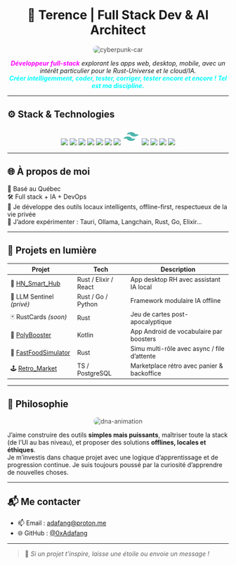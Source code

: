 
<h1 align="center">🧠 Terence | Full Stack Dev & AI Architect</h1>

<p align="center">
  <img src="assets/cardash2.gif" width="300" alt="cyberpunk-car" style="opacity:0.8; border-radius:12px;" />
</p>

<p align="center">
  <i><b style="color:#f0f">Développeur full-stack</b> explorant les apps web, desktop, mobile, avec un intérêt particulier pour le Rust-Universe et le cloud/IA.</i><br>
  <i><b style="color:#0ff">Créer intelligemment, coder, tester, corriger, tester encore et encore ! Tel est ma discipline.</b></i>
</p>

---

## ⚙️ Stack & Technologies

<p align="center">
  <img src="https://cdn.jsdelivr.net/gh/devicons/devicon/icons/typescript/typescript-original.svg" width="40" />
  <img src="https://cdn.jsdelivr.net/gh/devicons/devicon/icons/rust/rust-original.svg" width="40" />
  <img src="https://cdn.jsdelivr.net/gh/devicons/devicon/icons/go/go-original.svg" width="40" />
  <img src="https://cdn.jsdelivr.net/gh/devicons/devicon/icons/python/python-original.svg" width="40" />
  <img src="https://cdn.jsdelivr.net/gh/devicons/devicon/icons/kotlin/kotlin-original.svg" width="40" />
  <img src="https://cdn.jsdelivr.net/gh/devicons/devicon/icons/elixir/elixir-original.svg" width="40" />
  <img src="https://cdn.jsdelivr.net/gh/devicons/devicon/icons/react/react-original.svg" width="40" />
  <img src="https://raw.githubusercontent.com/PKief/vscode-material-icon-theme/main/icons/tailwindcss.svg" width="40" />
  <img src="https://cdn.jsdelivr.net/gh/devicons/devicon/icons/postgresql/postgresql-original.svg" width="40" />
  <img src="https://cdn.jsdelivr.net/gh/devicons/devicon/icons/docker/docker-original.svg" width="40" />
  <img src="https://cdn.jsdelivr.net/gh/devicons/devicon/icons/azure/azure-original.svg" width="40" />
  <img src="https://cdn.jsdelivr.net/gh/devicons/devicon/icons/bash/bash-original.svg" width="40" />
</p>

---

## 🌐 À propos de moi

📍 Basé au Québec  
🛠️ Full stack + IA + DevOps  
🧠 Je développe des outils locaux intelligents, offline-first, respectueux de la vie privée  
🧪 J’adore expérimenter : Tauri, Ollama, Langchain, Rust, Go, Elixir...

---

## 🚀 Projets en lumière

| Projet | Tech | Description |
|--------|------|-------------|
| 🔐 [HN_Smart_Hub](https://github.com/0xAdafang/HN_Smart_Hub) | Rust / Elixir / React | App desktop RH avec assistant IA local |
| 🧠 LLM Sentinel *(privé)* | Rust / Go / Python | Framework modulaire IA offline |
| 🃏 RustCards *(soon)* | Rust | Jeu de cartes post-apocalyptique |
| 📱 [PolyBooster](https://github.com/0xAdafang/PolyBooster) | Kotlin | App Android de vocabulaire par boosters |
| 🍔 [FastFoodSimulator](https://github.com/0xAdafang/FastFoodSimulator) | Rust | Simu multi-rôle avec async / file d’attente |
| 🕹 [Retro_Market](https://github.com/0xAdafang/Retro_Market) | TS / PostgreSQL | Marketplace rétro avec panier & backoffice |

---

## 🧬 Philosophie

<p align="center">
  <img src="assets/dna4.gif" width="300" alt="dna-animation" style="opacity:0.8; border-radius:12px;" />
</p>

J’aime construire des outils **simples mais puissants**, maîtriser toute la stack (de l’UI au bas niveau), et proposer des solutions **offlines, locales et éthiques**.  
Je m’investis dans chaque projet avec une logique d’apprentissage et de progression continue. Je suis toujours poussé par la curiosité d’apprendre de nouvelles choses.

---

## 📬 Me contacter

- 📫 Email : [adafang@proton.me](mailto:adafang@proton.me)
- 🌐 GitHub : [@0xAdafang](https://github.com/0xAdafang)

---

> 🔹 *Si un projet t’inspire, laisse une étoile ou envoie un message !*

